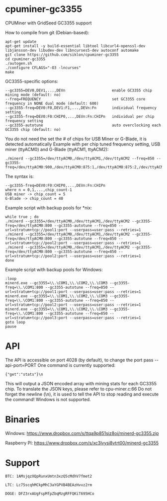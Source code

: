 cpuminer-gc3355
==============

CPUMiner with GridSeed GC3355 support

How to compile from git (Debian-based):

```
apt-get update
apt-get install -y build-essential libtool libcurl4-openssl-dev libjansson-dev libudev-dev libncurses5-dev autoconf automake
git clone https://github.com/siklon/cpuminer-gc3355
cd cpuminer-gc3355
./autogen.sh
./configure CFLAGS="-O3 -lncurses"
make
```

GC3355-specific options:

```
--gc3355=DEV0,DEV1,...,DEVn      				enable GC3355 chip mining mode (default: no)
--freq=FREQUENCY  								set GC3355 core frequency in NONE dual mode (default: 600)
--gc3355-freq=DEV0:F0,DEV1:F1,...,DEVn:Fn		individual frequency setting
--gc3355-freq=DEV0:F0:CHIP0,...,DEVn:Fn:CHIPn	individual per chip frequency setting
--gc3355-autotune  								auto overclocking each GC3355 chip (default: no)
```

You do not need the set the # of chips for USB Miner or G-Blade, it is detected automatically
Example with per chip tuned frequency setting, USB miner (ttyACM0) and G-Blade (ttyACM1, ttyACM2):

```
./minerd --gc3355=/dev/ttyACM0,/dev/ttyACM1,/dev/ttyACM2 --freq=850 --gc3355-freq=/dev/ttyACM0:900,/dev/ttyACM0:875:1,/dev/ttyACM0:875:2,/dev/ttyACM1:825,/dev/ttyACM1:1025:32,/dev/ttyACM2:825,/dev/ttyACM2:850:10
```

The syntax is:
```
--gc3355-freq=DEV0:F0:CHIP0,...,DEVn:Fn:CHIPn
where n = 0,1,...,chip_count-1
USB miner -> chip_count = 5
G-Blade -> chip_count = 40
```

Example script with backup pools for *nix:

```
while true ; do
./minerd --gc3355=/dev/ttyACM0,/dev/ttyACM1,/dev/ttyACM2 --gc3355-freq=/dev/ttyACM0:800 --gc3355-autotune --freq=850 --url=stratum+tcp://pool1:port --userpass=user:pass --retries=1
./minerd --gc3355=/dev/ttyACM0,/dev/ttyACM1,/dev/ttyACM2 --gc3355-freq=/dev/ttyACM0:800 --gc3355-autotune --freq=850 --url=stratum+tcp://pool2:port --userpass=user:pass --retries=1
./minerd --gc3355=/dev/ttyACM0,/dev/ttyACM1,/dev/ttyACM2 --gc3355-freq=/dev/ttyACM0:800 --gc3355-autotune --freq=850 --url=stratum+tcp://pool2:port --userpass=user:pass --retries=1
done
```

Example script with backup pools for Windows:

```
:loop
minerd.exe --gc3355=\\.\COM1,\\.\COM2,\\.\COM3 --gc3355-freq=\\.\COM1:800 --gc3355-autotune --freq=850 --url=stratum+tcp://pool1:port --userpass=user:pass --retries=1
minerd.exe --gc3355=\\.\COM1,\\.\COM2,\\.\COM3 --gc3355-freq=\\.\COM1:800 --gc3355-autotune --freq=850 --url=stratum+tcp://pool2:port --userpass=user:pass --retries=1
minerd.exe --gc3355=\\.\COM1,\\.\COM2,\\.\COM3 --gc3355-freq=\\.\COM1:800 --gc3355-autotune --freq=850 --url=stratum+tcp://pool3:port --userpass=user:pass --retries=1
goto loop
pause
```

API
==============
The API is accessible on port 4028 (by default), to change the port pass --api-port=PORT
One command is currently supported:
```
{"get":"stats"}\n
```
This will output a JSON encoded array with mining stats for each GC3355 chip.
To translate the JSON keys, please refer to cpu-miner.c:66
Do not forget the newline (\n), it is used to tell the API to stop reading and execute the command!
Windows is not supported.

Binaries
==============

Windows: https://www.dropbox.com/s/ttqa9p851siz8oi/minerd-gc3355.zip

Raspberry PI: https://www.dropbox.com/s/xc3lvysi8vtrt00/minerd-gc3355

Support
==============

`BTC: 1AMsjqzXQpRunxUmtn3xzQ5cMdhV7fmet2`


`LTC: Lc75scqhMCkpMhC3aYGPVB4BEAzHvvz2rm`


`DOGE: DFZ3rxAUgFspMfpZbqMzgRFFQKiT695HCo`